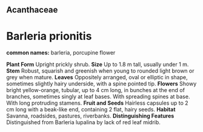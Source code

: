## Acanthaceae
# Barleria prionitis
**common names:** barleria, porcupine flower

**Plant Form** Upright prickly shrub. **Size** Up to 1.8 m tall, usually under 1 m. **Stem** Robust, squarish and greenish when young to rounded light brown or grey when mature. **Leaves** Oppositely arranged, oval or elliptic in shape, sometimes slightly hairy underside, with a spine pointed tip. **Flowers** Showy bright yellow-orange, tubular, up to 4 cm long, in bunches at the end of branches, sometimes singly at leaf bases. With spreading spines at base. With long protruding stamens. **Fruit and Seeds** Hairless capsules up to 2 cm long with a beak-like end, containing 2 flat, hairy seeds. **Habitat** Savanna, roadsides, pastures, riverbanks. **Distinguishing Features** Distinguished from Barleria lupalina by lack of red leaf midrib.


